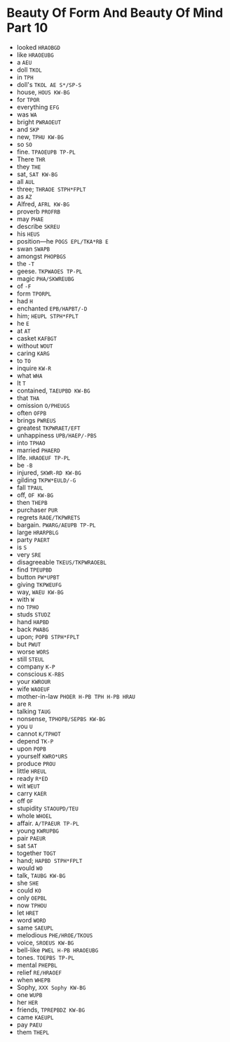 # Beauty Of Form And Beauty Of Mind Part 10

* looked `HRAOBGD`
* like `HRAOEUBG`
* a `AEU`
* doll `TKOL`
* in `TPH`
* doll's `TKOL AE S*/SP-S`
* house, `HOUS KW-BG`
* for `TPOR`
* everything `EFG`
* was `WA`
* bright `PWRAOEUT`
* and `SKP`
* new, `TPHU KW-BG`
* so `SO`
* fine. `TPAOEUPB TP-PL`
* There `THR`
* they `THE`
* sat, `SAT KW-BG`
* all `AUL`
* three; `THRAOE STPH*FPLT`
* as `AZ`
* Alfred, `AFRL KW-BG`
* proverb `PROFRB`
* may `PHAE`
* describe `SKREU`
* his `HEUS`
* position—he `POGS EPL/TKA*RB E`
* swan `SWAPB`
* amongst `PHOPBGS`
* the `-T`
* geese. `TKPWAOES TP-PL`
* magic `PHA/SKWREUBG`
* of `-F`
* form `TPORPL`
* had `H`
* enchanted `EPB/HAPBT/-D`
* him; `HEUPL STPH*FPLT`
* he `E`
* at `AT`
* casket `KAFBGT`
* without `WOUT`
* caring `KARG`
* to `TO`
* inquire `KW-R`
* what `WHA`
* It `T`
* contained, `TAEUPBD KW-BG`
* that `THA`
* omission `O/PHEUGS`
* often `OFPB`
* brings `PWREUS`
* greatest `TKPWRAET/EFT`
* unhappiness `UPB/HAEP/-PBS`
* into `TPHAO`
* married `PHAERD`
* life. `HRAOEUF TP-PL`
* be `-B`
* injured, `SKWR-RD KW-BG`
* gilding `TKPW*EULD/-G`
* fall `TPAUL`
* off, `OF KW-BG`
* then `THEPB`
* purchaser `PUR`
* regrets `RAOE/TKPWRETS`
* bargain. `PWARG/AEUPB TP-PL`
* large `HRARPBLG`
* party `PAERT`
* is `S`
* very `SRE`
* disagreeable `TKEUS/TKPWRAOEBL`
* find `TPEUPBD`
* button `PW*UPBT`
* giving `TKPWEUFG`
* way, `WAEU KW-BG`
* with `W`
* no `TPHO`
* studs `STUDZ`
* hand `HAPBD`
* back `PWABG`
* upon; `POPB STPH*FPLT`
* but `PWUT`
* worse `WORS`
* still `STEUL`
* company `K-P`
* conscious `K-RBS`
* your `KWROUR`
* wife `WAOEUF`
* mother-in-law `PHOER H-PB TPH H-PB HRAU`
* are `R`
* talking `TAUG`
* nonsense, `TPHOPB/SEPBS KW-BG`
* you `U`
* cannot `K/TPHOT`
* depend `TK-P`
* upon `POPB`
* yourself `KWRO*URS`
* produce `PROU`
* little `HREUL`
* ready `R*ED`
* wit `WEUT`
* carry `KAER`
* off `OF`
* stupidity `STAOUPD/TEU`
* whole `WHOEL`
* affair. `A/TPAEUR TP-PL`
* young `KWRUPBG`
* pair `PAEUR`
* sat `SAT`
* together `TOGT`
* hand; `HAPBD STPH*FPLT`
* would `WO`
* talk, `TAUBG KW-BG`
* she `SHE`
* could `KO`
* only `OEPBL`
* now `TPHOU`
* let `HRET`
* word `WORD`
* same `SAEUPL`
* melodious `PHE/HROE/TKOUS`
* voice, `SROEUS KW-BG`
* bell-like `PWEL H-PB HRAOEUBG`
* tones. `TOEPBS TP-PL`
* mental `PHEPBL`
* relief `RE/HRAOEF`
* when `WHEPB`
* Sophy, `XXX Sophy KW-BG`
* one `WUPB`
* her `HER`
* friends, `TPREPBDZ KW-BG`
* came `KAEUPL`
* pay `PAEU`
* them `THEPL`
